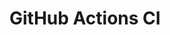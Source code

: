 # GitHub Actions CI



































































































































































































































































































































































































































































































































































































































































































































































































































































































































































































































































































































































































































































































































































































































































































































